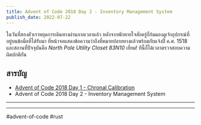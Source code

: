```yaml
---
title: Advent of Code 2018 Day 2 - Inventory Management System
publish_date: 2022-07-22
---
```


ในวันที่สองตัวเราหยุดการเดินทางผ่านกาลเวลาแล้ว หลังจากพักหายใจสักครู่ก็ก้มมองดูเจ้าอุปกรณ์ที่อยู่บนข้อมือที่ได้รับมา ที่หน้าจอแสดงข้อความว่าถึงที่หมายปลายทางแล้วพร้อมกับแจ้งปี ค.ศ. 1518 และสถานที่ปัจจุบันคือ _North Pole Utility Closet 83N10_ เยี่ยม! ทีนี้ก็ได้เวลาตรวจสอบความผิดปกติกัน

## สารบัญ

- [Advent of Code 2018 Day 1 - Chronal Calibration](/2022/7/6/advent-of-code-2018-day-1-chronal-calibration)
- Advent of Code 2018 Day 2 - Inventory Management System

---



---
#advent-of-code #rust